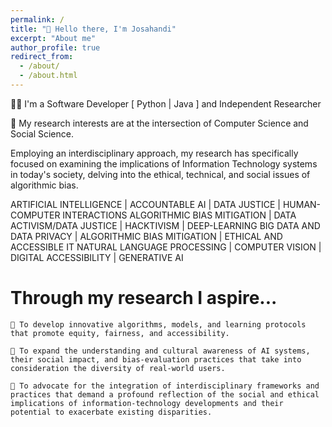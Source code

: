 ```yaml
---
permalink: /
title: "👋 Hello there, I'm Josahandi"
excerpt: "About me"
author_profile: true
redirect_from: 
  - /about/
  - /about.html
---
```


👩‍💻 I'm a Software Developer [ Python \| Java ] and Independent Researcher

🔬 My research interests are at the intersection of Computer Science and Social Science.  

Employing an interdisciplinary approach, my research has specifically focused on examining the implications of Information Technology systems in today's society, delving into the ethical, technical, and social issues of algorithmic bias.

ARTIFICIAL INTELLIGENCE \| ACCOUNTABLE AI \| DATA JUSTICE \| HUMAN-COMPUTER INTERACTIONS
ALGORITHMIC BIAS MITIGATION \| DATA ACTIVISM/DATA JUSTICE \| HACKTIVISM \| DEEP-LEARNING
BIG DATA AND DATA PRIVACY \| ALGORITHMIC BIAS MITIGATION \| ETHICAL AND ACCESSIBLE IT
NATURAL LANGUAGE PROCESSING \| COMPUTER VISION \| DIGITAL ACCESSIBILITY \| GENERATIVE AI



Through my research I aspire...
======
 	💠 To develop innovative algorithms, models, and learning protocols that promote equity, fairness, and accessibility. 

 	💠 To expand the understanding and cultural awareness of AI systems, their social impact, and bias-evaluation practices that take into consideration the diversity of real-world users.

 	💠 To advocate for the integration of interdisciplinary frameworks and practices that demand a profound reflection of the social and ethical implications of information-technology developments and their potential to exacerbate existing disparities.
